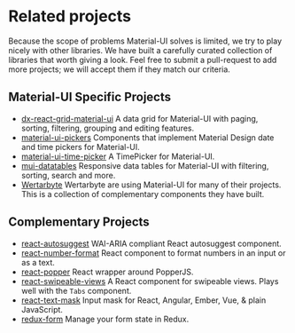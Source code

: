 # Related projects

Because the scope of problems Material-UI solves is limited, we try to play nicely with
other libraries.
We have built a carefully curated collection of libraries that worth giving a look.
Feel free to submit a pull-request to add more projects; we will accept them if they match our criteria.

## Material-UI Specific Projects

- [dx-react-grid-material-ui](https://devexpress.github.io/devextreme-reactive/react/grid/) A data grid for Material-UI with paging, sorting, filtering, grouping and editing features.
- [material-ui-pickers](https://github.com/dmtrKovalenko/material-ui-pickers) Components that implement Material Design date and time pickers for Material-UI.
- [material-ui-time-picker](https://github.com/TeamWertarbyte/material-ui-time-picker) A TimePicker for Material-UI.
- [mui-datatables](https://github.com/gregnb/mui-datatables) Responsive data tables for Material-UI with filtering, sorting, search and more.
- [Wertarbyte](https://next.mui.wertarbyte.com/) Wertarbyte are using Material-UI for many of their projects. This is a collection of complementary components they have built.

## Complementary Projects

- [react-autosuggest](https://github.com/moroshko/react-autosuggest) WAI-ARIA compliant React autosuggest component.
- [react-number-format](https://github.com/s-yadav/react-number-format) React component to format numbers in an input or as a text.
- [react-popper](https://github.com/souporserious/react-popper) React wrapper around PopperJS.
- [react-swipeable-views](https://github.com/oliviertassinari/react-swipeable-views) A React component for swipeable views. Plays well with the `Tabs` component.
- [react-text-mask](https://github.com/text-mask/text-mask) Input mask for React, Angular, Ember, Vue, & plain JavaScript.
- [redux-form](http://redux-form.com/6.1.1/examples/material-ui/) Manage your form state in Redux.
